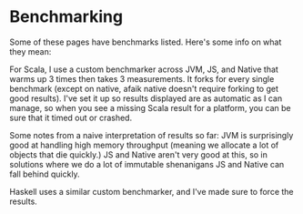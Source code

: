 # Benchmarking

Some of these pages have benchmarks listed. Here's some info on what they mean:

For Scala, I use a custom benchmarker across JVM, JS, and Native that warms up 3 times then takes 3 measurements.
It forks for every single benchmark (except on native, afaik native doesn't require forking to get good results).
I've set it up so results displayed are as automatic as I can manage, so when you see a missing Scala result for a
platform, you can be sure that it timed out or crashed. 

Some notes from a naive interpretation of results so far: JVM is surprisingly good at handling high memory throughput
(meaning we allocate a lot of objects that die quickly.) JS and Native aren't very good at this, so in solutions where
we do a lot of immutable shenanigans JS and Native can fall behind quickly.

Haskell uses a similar custom benchmarker, and I've made sure to force the results.